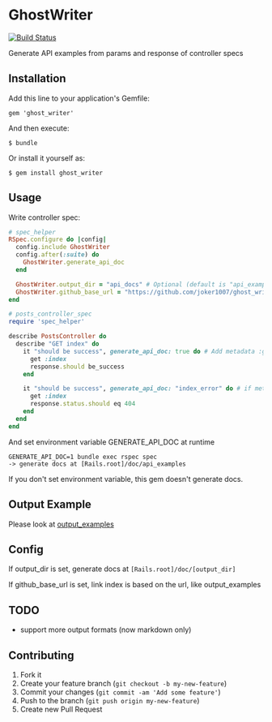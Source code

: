 # GhostWriter
[![Build Status](https://travis-ci.org/joker1007/ghost_writer.png)](https://travis-ci.org/joker1007/ghost_writer)

Generate API examples from params and response of controller specs

## Installation

Add this line to your application's Gemfile:

    gem 'ghost_writer'

And then execute:

    $ bundle

Or install it yourself as:

    $ gem install ghost_writer

## Usage

Write controller spec:
```ruby
# spec_helper
RSpec.configure do |config|
  config.include GhostWriter
  config.after(:suite) do
    GhostWriter.generate_api_doc
  end

  GhostWriter.output_dir = "api_docs" # Optional (default is "api_examples")
  GhostWriter.github_base_url = "https://github.com/joker1007/ghost_writer/tree/master/output_examples" # Optional
end

# posts_controller_spec
require 'spec_helper'

describe PostsController do
  describe "GET index" do
    it "should be success", generate_api_doc: true do # Add metadata :generate_api_doc
      get :index
      response.should be_success
    end

    it "should be success", generate_api_doc: "index_error" do # if metadata value is string, use it as filename
      get :index
      response.status.should eq 404
    end
  end
end
```

And set environment variable GENERATE_API_DOC at runtime
```
GENERATE_API_DOC=1 bundle exec rspec spec
-> generate docs at [Rails.root]/doc/api_examples
```

If you don't set environment variable, this gem doesn't generate docs.

## Output Example
Please look at [output_examples](https://github.com/joker1007/ghost_writer/tree/master/output_examples)

## Config
If output_dir is set, generate docs at `[Rails.root]/doc/[output_dir]`

If github_base_url is set, link index is based on the url, like output_examples

## TODO
- support more output formats (now markdown only)

## Contributing

1. Fork it
2. Create your feature branch (`git checkout -b my-new-feature`)
3. Commit your changes (`git commit -am 'Add some feature'`)
4. Push to the branch (`git push origin my-new-feature`)
5. Create new Pull Request

